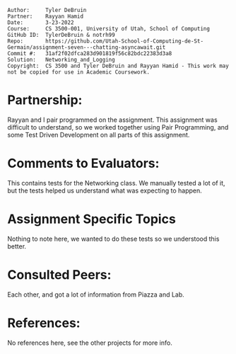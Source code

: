 ```
Author:     Tyler DeBruin
Partner:    Rayyan Hamid
Date:       3-23-2022
Course:     CS 3500-001, University of Utah, School of Computing
GitHub ID:  TylerDeBruin & notrh99
Repo:       https://github.com/Utah-School-of-Computing-de-St-Germain/assignment-seven---chatting-asyncawait.git
Commit #:   31af2f02dfca283d901819f56c82bdc22383d3a8
Solution:   Networking_and_Logging
Copyright:  CS 3500 and Tyler DeBruin and Rayyan Hamid - This work may not be copied for use in Academic Coursework.
```
# Partnership:
Rayyan and I pair programmed on the assignment. This assignment was difficult to understand, so we worked together using Pair Programming, and some Test Driven Development on all parts of this assignment.

# Comments to Evaluators:
This contains tests for the Networking class. We manually tested a lot of it, but the tests helped us understand what was expecting to happen.

# Assignment Specific Topics
Nothing to note here, we wanted to do these tests so we understood this better.

# Consulted Peers:
Each other, and got a lot of information from Piazza and Lab.

# References:

No references here, see the other projects for more info.